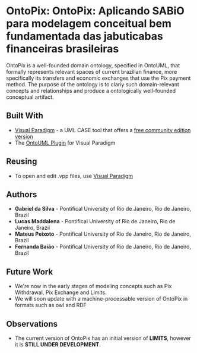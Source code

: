 # OntoPix: OntoPix: Aplicando SABiO para modelagem conceitual bem fundamentada das jabuticabas financeiras brasileiras

OntoPix is a well-founded domain ontology, specified in OntoUML, that formally represents relevant spaces of current brazilian finance, more specifically its transfers and economic exchanges that use the Pix payment method. The purpose of the ontology is to clariy such domain-relevant concepts and relationships and produce a ontologically well-founded conceptual artifact.

## Built With
* [Visual Paradigm](https://www.visual-paradigm.com) - a UML CASE tool that offers a [free community edition version](https://www.visual-paradigm.com/download/community.jsp)
* The [OntoUML Plugin](https://github.com/OntoUML/ontouml-vp-plugin) for Visual Paradigm

## Reusing
* To open and edit .vpp files, use [Visual Paradigm](https://www.visual-paradigm.com)

## Authors
* **Gabriel da Silva** - Pontifical University of Rio de Janeiro, Rio de Janeiro, Brazil
* **Lucas Maddalena** - Pontifical University of Rio de Janeiro, Rio de Janeiro, Brazil
* **Mateus Peixoto** - Pontifical University of Rio de Janeiro, Rio de Janeiro, Brazil
* **Fernanda Baião** - Pontifical University of Rio de Janeiro, Rio de Janeiro, Brazil

## Future Work
* We're now in the early stages of modeling concepts such as Pix Withdrawal, Pix Exchange and Limits.
* We will soon update with a machine-processable version of OntoPix in formats such as owl and RDF

## Observations
* The current version of OntoPix has an initial version of **LIMITS**, however it is **STILL UNDER DEVELOPMENT**.
  
